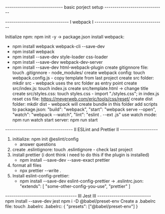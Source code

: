 ----------------------------- basic porject setup ------------------------------

-------------------------------- I webpack I -----------------------------------

Initialize npm: npm init -y -> package.json
install webpack:

- npm install webpack webpack-cli --save-dev
- npm install webpack
- npm install --save-dev style-loader css-loader
- npm install --save-dev webpack-dev-server
- npm install --save-dev html-webpack-plugin
  create gitignnore file: touch .gitignnore - node_modules/
  create webpack config: touch webpack.config.js - copy template from last project
  create src folder: mkdir src - webpack uses the src folder as entry point
  create src/index.js: touch index.js
  create src/template.html -> change title
  create src/styles.css: touch styles.css - import "./styles.css"; in index.js
  reset css file: https://meyerweb.com/eric/tools/css/reset/
  create dist folder: mkdir dist - webpack will create bundle in this folder
  add scripts to package.json:
  "build": "webpack",
  "start": "webpack serve --open",
  "watch": "webpack --watch",
  "lint": "eslint . --ext .js"
  use watch mode: npm run watch
  start server: npm run start

---------------------------------- II ESLint and Prettier II -------------------

1. initialize: npm init @eslint/config
   - answer questions
2. create .eslintignore: touch .eslintignore - check last project
3. install prettier (i dont think i need to do this if the plugin is installed)
   - npm install --save-dev --save-exact prettier
4. format all files
   - npx prettier --write .
5. Install eslint-config-prettier:
   - npm install --save-dev eslint-config-prettier
     -> .eslintrc.json:
     "extends": [
     "some-other-config-you-use",
     "prettier"
     ]

------------------------------------ III Jest III ---------------------------
npm install --save-dev jest
npm i -D @babel/preset-env
Create a .babelrc file: touch .babelrc
.babelrc: { "presets": ["@babel/preset-env"] }
